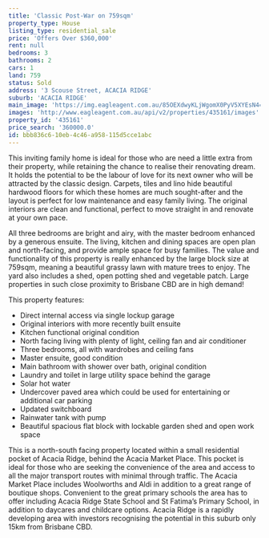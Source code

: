 ```yaml
---
title: 'Classic Post-War on 759sqm'
property_type: House
listing_type: residential_sale
price: 'Offers Over $360,000'
rent: null
bedrooms: 3
bathrooms: 2
cars: 1
land: 759
status: Sold
address: '3 Scouse Street, ACACIA RIDGE'
suburb: 'ACACIA RIDGE'
main_image: 'https://img.eagleagent.com.au/85OEXdwyKLjWgomX0PyV5XYEsN4=/1280x854/smart/https://s3-us-west-2.amazonaws.com/eagleagent-orig/images/6821163/125217298-image-M.jpg'
images: 'http://www.eagleagent.com.au/api/v2/properties/435161/images'
property_id: '435161'
price_search: '360000.0'
id: bbb836c6-10eb-4c46-a958-115d5cce1abc
---
```

This inviting family home is ideal for those who are need a little extra from their property, while retaining the chance to realise their renovating dream. It holds the potential to be the labour of love for its next owner who will be attracted by the classic design. Carpets, tiles and lino hide beautiful hardwood floors for which these homes are much sought-after and the layout is perfect for low maintenance and easy family living. The original interiors are clean and functional, perfect to move straight in and renovate at your own pace.

All three bedrooms are bright and airy, with the master bedroom enhanced by a generous ensuite. The living, kitchen and dining spaces are open plan and north-facing, and provide ample space for busy families. The value and functionality of this property is really enhanced by the large block size at 759sqm, meaning a beautiful grassy lawn with mature trees to enjoy. The yard also includes a shed, open potting shed and vegetable patch. Large properties in such close proximity to Brisbane CBD are in high demand!

This property features:

*  Direct internal access via single lockup garage
*  Original interiors with more recently built ensuite
*  Kitchen functional original condition
*  North facing living with plenty of light, ceiling fan and air conditioner
*  Three bedrooms, all with wardrobes and ceiling fans
*  Master ensuite, good condition
*  Main bathroom with shower over bath, original condition
*  Laundry and toilet in large utility space behind the garage
*  Solar hot water
*  Undercover paved area which could be used for entertaining or additional car parking
*  Updated switchboard
*  Rainwater tank with pump
*  Beautiful spacious flat block with lockable garden shed and open work space

This is a north-south facing property located within a small residential pocket of Acacia Ridge, behind the Acacia Market Place. This pocket is ideal for those who are seeking the convenience of the area and access to all the major transport routes with minimal through traffic. The Acacia Market Place includes Woolworths and Aldi in addition to a great range of boutique shops. Convenient to the great primary schools the area has to offer including Acacia Ridge State School and St Fatima’s Primary School, in addition to daycares and childcare options. Acacia Ridge is a rapidly developing area with investors recognising the potential in this suburb only 15km from Brisbane CBD.